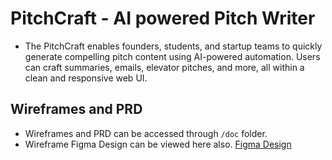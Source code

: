# PitchCraft - AI powered Pitch Writer

- The PitchCraft enables founders, students, and startup teams to quickly generate compelling pitch content using AI-powered automation. Users can craft summaries, emails, elevator pitches, and more, all within a clean and responsive web UI.

## Wireframes and PRD

- Wireframes and PRD can be accessed through `/doc` folder.
- Wireframe Figma Design can be viewed here also. [Figma Design](https://www.figma.com/design/6toenixQ994Q0kmVhbRrMZ/wireframe---ai-pitch-writer-final?node-id=0-1&t=WOQIQycO6bMs8RNc-1)
